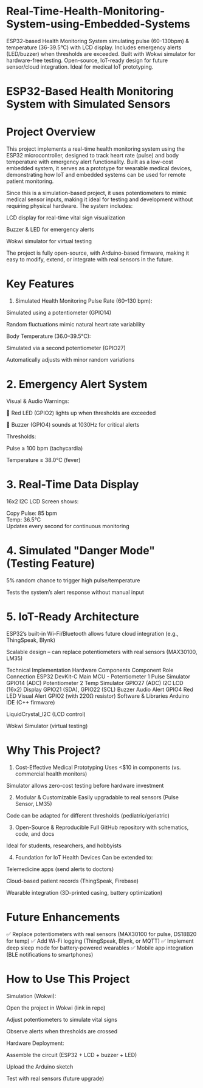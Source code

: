 # Real-Time-Health-Monitoring-System-using-Embedded-Systems
ESP32-based Health Monitoring System simulating pulse (60-130bpm) &amp; temperature (36-39.5°C) with LCD display. Includes emergency alerts (LED/buzzer) when thresholds are exceeded. Built with Wokwi simulator for hardware-free testing. Open-source, IoT-ready design for future sensor/cloud integration. Ideal for medical IoT prototyping.


# ESP32-Based Health Monitoring System with Simulated Sensors
# Project Overview
This project implements a real-time health monitoring system using the ESP32 microcontroller, designed to track heart rate (pulse) and body temperature with emergency alert functionality. Built as a low-cost embedded system, it serves as a prototype for wearable medical devices, demonstrating how IoT and embedded systems can be used for remote patient monitoring.

Since this is a simulation-based project, it uses potentiometers to mimic medical sensor inputs, making it ideal for testing and development without requiring physical hardware. The system includes:

LCD display for real-time vital sign visualization

Buzzer & LED for emergency alerts

Wokwi simulator for virtual testing

The project is fully open-source, with Arduino-based firmware, making it easy to modify, extend, or integrate with real sensors in the future.

# Key Features
1. Simulated Health Monitoring
Pulse Rate (60–130 bpm):

Simulated using a potentiometer (GPIO14)

Random fluctuations mimic natural heart rate variability

Body Temperature (36.0–39.5°C):

Simulated via a second potentiometer (GPIO27)

Automatically adjusts with minor random variations

# 2. Emergency Alert System
Visual & Audio Warnings:

🔴 Red LED (GPIO2) lights up when thresholds are exceeded

🔔 Buzzer (GPIO4) sounds at 1030Hz for critical alerts

Thresholds:

Pulse ≥ 100 bpm (tachycardia)

Temperature ≥ 38.0°C (fever)

# 3. Real-Time Data Display
16x2 I2C LCD Screen shows:

Copy
Pulse: 85 bpm  
Temp: 36.5°C  
Updates every second for continuous monitoring

# 4. Simulated "Danger Mode" (Testing Feature)
5% random chance to trigger high pulse/temperature

Tests the system’s alert response without manual input

# 5. IoT-Ready Architecture
ESP32’s built-in Wi-Fi/Bluetooth allows future cloud integration (e.g., ThingSpeak, Blynk)

Scalable design – can replace potentiometers with real sensors (MAX30100, LM35)

Technical Implementation
Hardware Components
Component	Role	Connection
ESP32 DevKit-C	Main MCU	-
Potentiometer 1	Pulse Simulator	GPIO14 (ADC)
Potentiometer 2	Temp Simulator	GPIO27 (ADC)
I2C LCD (16x2)	Display	GPIO21 (SDA), GPIO22 (SCL)
Buzzer	Audio Alert	GPIO4
Red LED	Visual Alert	GPIO2 (with 220Ω resistor)
Software & Libraries
Arduino IDE (C++ firmware)

LiquidCrystal_I2C (LCD control)

Wokwi Simulator (virtual testing)

# Why This Project?
1. Cost-Effective Medical Prototyping
Uses <$10 in components (vs. commercial health monitors)

Simulator allows zero-cost testing before hardware investment

2. Modular & Customizable
Easily upgradable to real sensors (Pulse Sensor, LM35)

Code can be adapted for different thresholds (pediatric/geriatric)

3. Open-Source & Reproducible
Full GitHub repository with schematics, code, and docs

Ideal for students, researchers, and hobbyists

4. Foundation for IoT Health Devices
Can be extended to:

Telemedicine apps (send alerts to doctors)

Cloud-based patient records (ThingSpeak, Firebase)

Wearable integration (3D-printed casing, battery optimization)

# Future Enhancements
✅ Replace potentiometers with real sensors (MAX30100 for pulse, DS18B20 for temp)
✅ Add Wi-Fi logging (ThingSpeak, Blynk, or MQTT)
✅ Implement deep sleep mode for battery-powered wearables
✅ Mobile app integration (BLE notifications to smartphones)

# How to Use This Project
Simulation (Wokwi):

Open the project in Wokwi (link in repo)

Adjust potentiometers to simulate vital signs

Observe alerts when thresholds are crossed

Hardware Deployment:

Assemble the circuit (ESP32 + LCD + buzzer + LED)

Upload the Arduino sketch

Test with real sensors (future upgrade)
